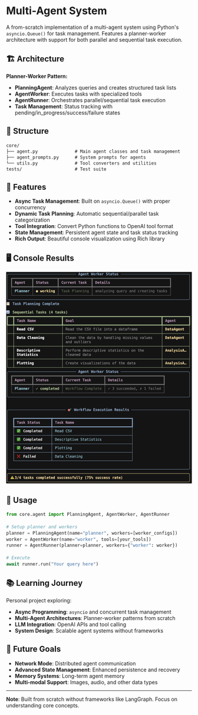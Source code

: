 # Multi-Agent System

A from-scratch implementation of a multi-agent system using Python's `asyncio.Queue()` for task management. Features a planner-worker architecture with support for both parallel and sequential task execution.

## 🏗️ Architecture

**Planner-Worker Pattern:**
- **PlanningAgent**: Analyzes queries and creates structured task lists
- **AgentWorker**: Executes tasks with specialized tools
- **AgentRunner**: Orchestrates parallel/sequential task execution
- **Task Management**: Status tracking with pending/in_progress/success/failure states

## 📁 Structure

```
core/
├── agent.py              # Main agent classes and task management
├── agent_prompts.py      # System prompts for agents  
└── utils.py              # Tool converters and utilities
tests/                    # Test suite
```

## 🚀 Features

- **Async Task Management**: Built on `asyncio.Queue()` with proper concurrency
- **Dynamic Task Planning**: Automatic sequential/parallel task categorization
- **Tool Integration**: Convert Python functions to OpenAI tool format
- **State Management**: Persistent agent state and task status tracking
- **Rich Output**: Beautiful console visualization using Rich library
  
## 🖥️ Console Results
![](./assets/ConsoleResult.png)

## 🎯 Usage

```python
from core.agent import PlanningAgent, AgentWorker, AgentRunner

# Setup planner and workers
planner = PlanningAgent(name="planner", workers=[worker_configs])
worker = AgentWorker(name="worker", tools=[your_tools])
runner = AgentRunner(planner=planner, workers={"worker": worker})

# Execute
await runner.run("Your query here")
```

## 📚 Learning Journey

Personal project exploring:
- **Async Programming**: `asyncio` and concurrent task management
- **Multi-Agent Architectures**: Planner-worker patterns from scratch
- **LLM Integration**: OpenAI APIs and tool calling
- **System Design**: Scalable agent systems without frameworks

## 🔮 Future Goals

- **Network Mode**: Distributed agent communication
- **Advanced State Management**: Enhanced persistence and recovery
- **Memory Systems**: Long-term agent memory
- **Multi-modal Support**: Images, audio, and other data types

---

**Note**: Built from scratch without frameworks like LangGraph. Focus on understanding core concepts.
